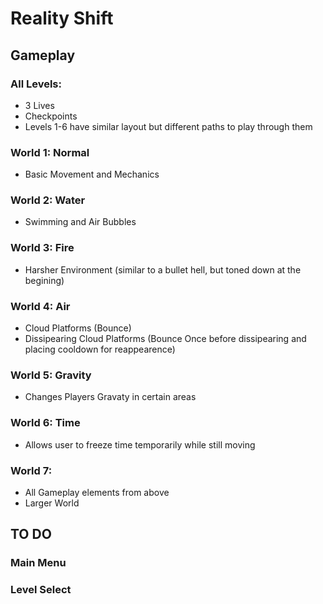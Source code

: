 # Reality Shift
## Gameplay
### All Levels:
 - 3 Lives
 - Checkpoints
 - Levels 1-6 have similar layout but different paths to play through them
### World 1: Normal
 - Basic Movement and Mechanics
### World 2: Water
 - Swimming and Air Bubbles
### World 3: Fire
 - Harsher Environment (similar to a bullet hell, but toned down at the begining)
### World 4: Air
 - Cloud Platforms (Bounce)
 - Dissipearing Cloud Platforms (Bounce Once before dissipearing and placing cooldown for reappearence)
### World 5: Gravity
 - Changes Players Gravaty in certain areas
### World 6: Time
 - Allows user to freeze time temporarily while still moving
### World 7:
 - All Gameplay elements from above
 - Larger World
## TO DO
### Main Menu
### Level Select
### 
